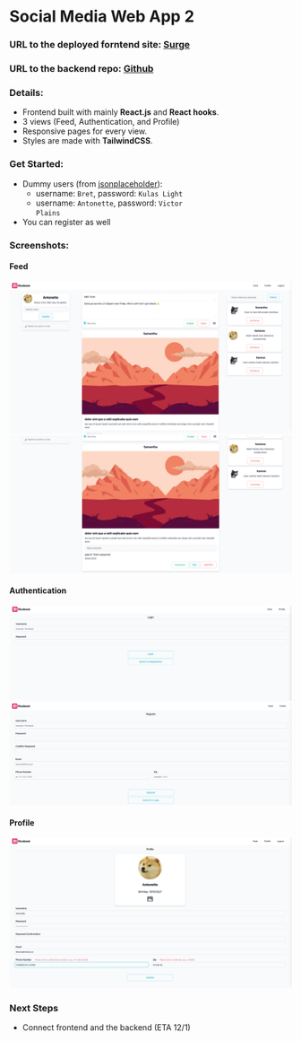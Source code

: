 # Social Media Web App 2

### URL to the deployed forntend site: [Surge](http://ricebook-hw6-bk52.surge.sh/)

### URL to the backend repo: [Github]()

### Details:

- Frontend built with mainly **React.js** and **React hooks**.
- 3 views (Feed, Authentication, and Profile)
- Responsive pages for every view.
- Styles are made with **TailwindCSS**.

### Get Started:

- Dummy users (from [jsonplaceholder](https://jsonplaceholder.typicode.com/users)):
  - username: <code>Bret</code>, password: <code>Kulas Light</code>
  - username: <code>Antonette</code>, password: <code>Victor Plains</code>
- You can register as well

### Screenshots:

#### Feed

![image-feed-top](/screenshots/image-feed-top.png)
![image-feed-bottom](/screenshots/image-feed-bottom.png)

#### Authentication

![image-login](/screenshots/image-login.png)
![image-register](/screenshots/image-register.png)

#### Profile

![image-profile](/screenshots/image-profile.png)

### Next Steps

- Connect frontend and the backend (ETA 12/1)
